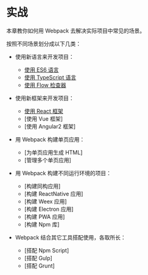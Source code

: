 # 实战
本章教你如何用 Webpack 去解决实际项目中常见的场景。

按照不同场景划分成以下几类：

- 使用新语言来开发项目：
     - [使用 ES6 语言](使用ES6语言.md)
     - [使用 TypeScript 语言](使用TypeScript语言.md)
     - [使用 Flow 检查器](使用Flow检查器.md)
     
- 使用新框架来开发项目：
     - [使用 React 框架](使用React框架.md)
     - [使用 Vue 框架]
     - [使用 Angular2 框架]
     
- 用 Webpack 构建单页应用：
     - [为单页应用生成 HTML]
     - [管理多个单页应用]
     
- 用 Webpack 构建不同运行环境的项目：
     - [构建同构应用]
     - [构建 ReactNative 应用]
     - [构建 Weex 应用]
     - [构建 Electron 应用]
     - [构建 PWA 应用]
     - [构建 Npm 库]
     
- Webpack 结合其它工具搭配使用，各取所长：
     - [搭配 Npm Script]
     - [搭配 Gulp]
     - [搭配 Grunt]
     